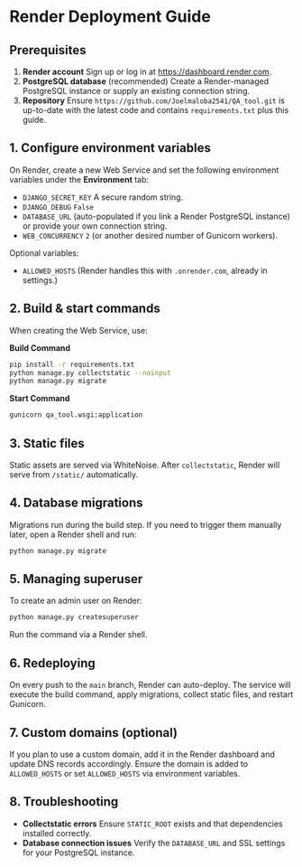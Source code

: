 # Render Deployment Guide

## Prerequisites
1. **Render account** Sign up or log in at https://dashboard.render.com.
2. **PostgreSQL database** (recommended) Create a Render-managed PostgreSQL instance or supply an existing connection string.
3. **Repository** Ensure `https://github.com/Joelmaloba2541/QA_tool.git` is up-to-date with the latest code and contains `requirements.txt` plus this guide.

## 1. Configure environment variables
On Render, create a new Web Service and set the following environment variables under the **Environment** tab:

- `DJANGO_SECRET_KEY` A secure random string.
- `DJANGO_DEBUG` `False`
- `DATABASE_URL` (auto-populated if you link a Render PostgreSQL instance) or provide your own connection string.
- `WEB_CONCURRENCY` `2` (or another desired number of Gunicorn workers).

Optional variables:
- `ALLOWED_HOSTS` (Render handles this with `.onrender.com`, already in settings.)

## 2. Build & start commands
When creating the Web Service, use:

**Build Command**
```bash
pip install -r requirements.txt
python manage.py collectstatic --noinput
python manage.py migrate
```

**Start Command**
```bash
gunicorn qa_tool.wsgi:application
```

## 3. Static files
Static assets are served via WhiteNoise. After `collectstatic`, Render will serve from `/static/` automatically.

## 4. Database migrations
Migrations run during the build step. If you need to trigger them manually later, open a Render shell and run:
```bash
python manage.py migrate
```

## 5. Managing superuser
To create an admin user on Render:
```bash
python manage.py createsuperuser
```
Run the command via a Render shell.

## 6. Redeploying
On every push to the `main` branch, Render can auto-deploy. The service will execute the build command, apply migrations, collect static files, and restart Gunicorn.

## 7. Custom domains (optional)
If you plan to use a custom domain, add it in the Render dashboard and update DNS records accordingly. Ensure the domain is added to `ALLOWED_HOSTS` or set `ALLOWED_HOSTS` via environment variables.

## 8. Troubleshooting
- **Collectstatic errors** Ensure `STATIC_ROOT` exists and that dependencies installed correctly.
- **Database connection issues** Verify the `DATABASE_URL` and SSL settings for your PostgreSQL instance.
